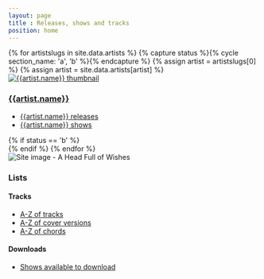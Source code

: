 ```yaml
---
layout: page
title : Releases, shows and tracks
position: home
---
```

<div class="row">
{% for artistslugs in site.data.artists %}
	{% capture status %}{% cycle section_name: 'a', 'b' %}{% endcapture %}
	{% assign artist = artistslugs[0] %}
	{% assign artist = site.data.artists[artist] %}
	<div class="col-sm-6 col-md-6">
		<div class="thumbnail">
			<a href="/{{artist.slug}}/">
			<img class="media-object img-rounded  img-responsive" src="{{artist.image}}" alt="{{artist.name}} thumbnail" />
			</a>
			<div class="caption">
				<h3><a href="/{{artist.slug}}">{{artist.name}}</a></h3>
				<ul>
					<li><a href="/{{artist.slug}}/releases/">{{artist.name}} releases</a></li>
					<li><a href="/{{artist.slug}}/shows/">{{artist.name}} shows</a></li>
				</ul>
			</div>
		</div>
	</div>
	{% if status == 'b' %}
		</div><div class="row">
	{% endif %}
{% endfor %}
	<div class="col-sm-6 col-md-6">
		<div class="thumbnail">
			<img class="media-object img-rounded  img-responsive" src="http://media.fullofwishes.co.uk/00-misc/ahfow-web/ahfow-site-image-1280x720.jpg" alt="Site image - A Head Full of Wishes" />
			<div class="caption">
				<h3>Lists</h3>
				<h4>Tracks</h4>
				<ul>
				<li><a href="/tracks/index.html">A-Z of tracks</a></li>
				<li><a href="/tracks/covers.html">A-Z of cover versions</a></li>
				<li><a href="/tracks/chords.html">A-Z of chords</a></li>
				</ul>
				<h4>Downloads</h4>
				<ul>
				<li><a href="/shows/show-downloads.html">Shows available to download</a></li>
				</ul>
			</div>
		</div>
	</div>
</div>

